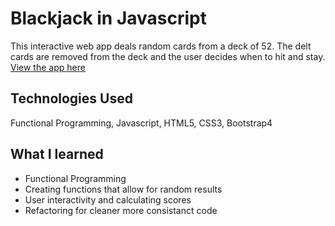 # Blackjack in Javascript 
This interactive web app deals random cards from a deck of 52.  The delt cards are removed from the deck and the user decides when to hit and stay. 
[View the app here](https://jonathancoxblackjack.netlify.app/)

## Technologies Used
Functional Programming, Javascript, HTML5, CSS3, Bootstrap4

## What I learned
- Functional Programming 
- Creating functions that allow for random results
- User interactivity and calculating scores
- Refactoring for cleaner more consistanct code

